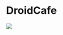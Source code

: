 # DroidCafe


<img src="https://lh3.googleusercontent.com/drive-viewer/AJc5JmStqN6aQ2YK5Sdh1q1r2nCdTfLmR7AF--W-SSFqbcHLhUiSZnOrT9U1qg_2sPzHDOtbfq9PEnM=w1920-h903"/>
